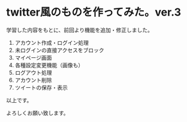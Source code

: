 # twitter風のものを作ってみた。ver.3

学習した内容をもとに、前回より機能を追加・修正しました。

1. アカウント作成・ログイン処理
2. 未ログインの直接アクセスをブロック
3. マイページ画面
4. 各種設定変更機能（画像も）
5. ログアウト処理
6. アカウント削除
7. ツイートの保存・表示

以上です。

よろしくお願い致します。
